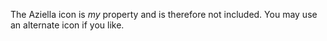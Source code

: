 The Aziella icon is *my* property and is therefore not included.
You may use an alternate icon if you like.
